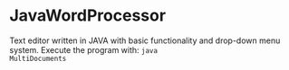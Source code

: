 # JavaWordProcessor
Text editor written in JAVA with basic functionality and drop-down menu system.
Execute the program with:
<code>java MultiDocuments</code>
